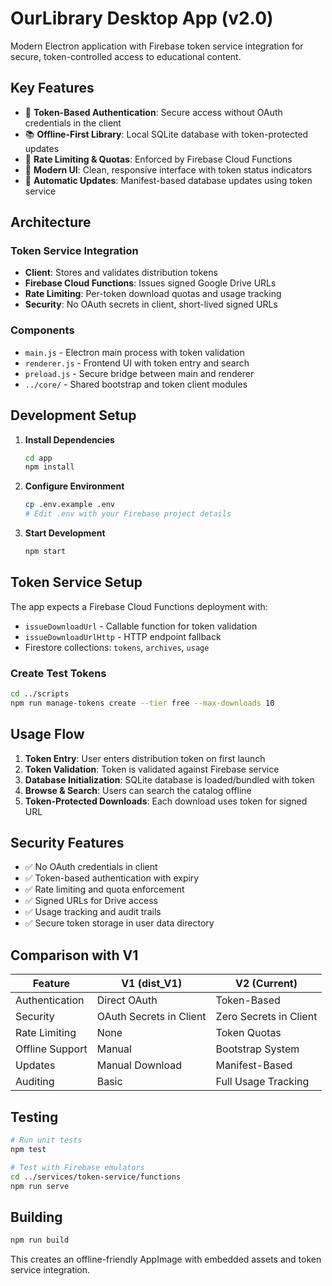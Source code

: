 # OurLibrary Desktop App (v2.0)

Modern Electron application with Firebase token service integration for secure, token-controlled access to educational content.

## Key Features

- 🔐 **Token-Based Authentication**: Secure access without OAuth credentials in the client
- 📚 **Offline-First Library**: Local SQLite database with token-protected updates
- 🚀 **Rate Limiting & Quotas**: Enforced by Firebase Cloud Functions
- 📱 **Modern UI**: Clean, responsive interface with token status indicators
- 🔄 **Automatic Updates**: Manifest-based database updates using token service

## Architecture

### Token Service Integration
- **Client**: Stores and validates distribution tokens
- **Firebase Cloud Functions**: Issues signed Google Drive URLs
- **Rate Limiting**: Per-token download quotas and usage tracking
- **Security**: No OAuth secrets in client, short-lived signed URLs

### Components
- `main.js` - Electron main process with token validation
- `renderer.js` - Frontend UI with token entry and search
- `preload.js` - Secure bridge between main and renderer
- `../core/` - Shared bootstrap and token client modules

## Development Setup

1. **Install Dependencies**
   ```bash
   cd app
   npm install
   ```

2. **Configure Environment**
   ```bash
   cp .env.example .env
   # Edit .env with your Firebase project details
   ```

3. **Start Development**
   ```bash
   npm start
   ```

## Token Service Setup

The app expects a Firebase Cloud Functions deployment with:

- `issueDownloadUrl` - Callable function for token validation
- `issueDownloadUrlHttp` - HTTP endpoint fallback
- Firestore collections: `tokens`, `archives`, `usage`

### Create Test Tokens
```bash
cd ../scripts
npm run manage-tokens create --tier free --max-downloads 10
```

## Usage Flow

1. **Token Entry**: User enters distribution token on first launch
2. **Token Validation**: Token is validated against Firebase service
3. **Database Initialization**: SQLite database is loaded/bundled with token
4. **Browse & Search**: Users can search the catalog offline
5. **Token-Protected Downloads**: Each download uses token for signed URL

## Security Features

- ✅ No OAuth credentials in client
- ✅ Token-based authentication with expiry
- ✅ Rate limiting and quota enforcement
- ✅ Signed URLs for Drive access
- ✅ Usage tracking and audit trails
- ✅ Secure token storage in user data directory

## Comparison with V1

| Feature | V1 (dist_V1) | V2 (Current) |
|---------|--------------|--------------|
| Authentication | Direct OAuth | Token-Based |
| Security | OAuth Secrets in Client | Zero Secrets in Client |
| Rate Limiting | None | Token Quotas |
| Offline Support | Manual | Bootstrap System |
| Updates | Manual Download | Manifest-Based |
| Auditing | Basic | Full Usage Tracking |

## Testing

```bash
# Run unit tests
npm test

# Test with Firebase emulators
cd ../services/token-service/functions
npm run serve
```

## Building

```bash
npm run build
```

This creates an offline-friendly AppImage with embedded assets and token service integration.